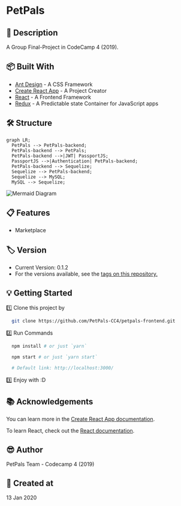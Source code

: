 # PetPals

## 📘 Description

A Group Final-Project in CodeCamp 4 (2019).

## 📦 Built With

- [Ant Design](https://ant.design/) - A CSS Framework
- [Create React App](https://github.com/facebook/create-react-app) - A Project Creator
- [React](https://reactjs.org/) - A Frontend Framework
- [Redux](https://redux.js.org/) - A Predictable state Container for JavaScript apps

## 🛠 Structure

```mermaid
graph LR;
  PetPals --> PetPals-backend;
  PetPals-backend --> PetPals;
  PetPals-backend -->|JWT| PassportJS;
  PassportJS -->|Authentication| PetPals-backend;
  PetPals-backend --> Sequelize;
  Sequelize --> PetPals-backend;
  Sequelize --> MySQL;
  MySQL --> Sequelize;
```

![Mermaid Diagram](./mermaid-diagram.svg)

## 📋 Features

- Marketplace

## 🏷 Version

- Current Version: 0.1.2
- For the versions available, see the [tags on this repository.](https://github.com/PetPals-CC4/petpals-frontend/tags)

## 💡 Getting Started

1️⃣ Clone this project by

  ```bash
    git clone https://github.com/PetPals-CC4/petpals-frontend.git
  ```

2️⃣ Run Commands

  ```bash
    npm install # or just `yarn`

    npm start # or just `yarn start`

    # Default link: http://localhost:3000/
  ```

3️⃣ Enjoy with :D

## 📚 Acknowledgements

You can learn more in the [Create React App documentation](https://facebook.github.io/create-react-app/docs/getting-started).

To learn React, check out the [React documentation](https://reactjs.org/).

## 😎 Author

PetPals Team - Codecamp 4 (2019)

## 🚩 Created at

13 Jan 2020
